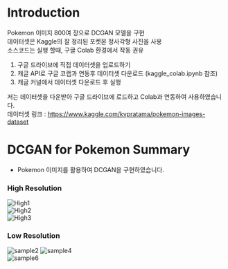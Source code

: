 # Introduction  
Pokemon 이미지 800여 장으로 DCGAN 모델을 구현  
데이터셋은 Kaggle의 잘 정리된 포켓몬 정사각형 사진을 사용  
소스코드는 실행 할때, 구글 Colab 환경에서 작동 권유  
1. 구글 드라이브에 직접 데이터셋을 업로드하기  
2. 캐글 API로 구글 코랩과 연동후 데이터셋 다운로드 (kaggle_colab.ipynb 참조)  
3. 캐글 커널에서 데이터셋 다운로드 후 실행  
    
저는 데이터셋을 다운받아 구글 드라이브에 로드하고 Colab과 연동하여 사용하였습니다.  
데이터셋 링크 : https://www.kaggle.com/kvpratama/pokemon-images-dataset  


# DCGAN for Pokemon Summary  
- Pokemon 이미지를 활용하여 DCGAN을 구현하였습니다.  
    
### High Resolution  
![High1](https://github.com/Doyosae/GAN_Pokemon/blob/master/DCGAN/sample1/high%(7).png)  
![High2](https://github.com/Doyosae/GAN_Pokemon/blob/master/DCGAN/sample1/high%(6).png)  
![High3](https://github.com/Doyosae/GAN_Pokemon/blob/master/DCGAN/sample1/high%(4).png)  
    
### Low Resolution  
![sample2](https://github.com/Doyosae/GAN_Pokemon/blob/master/DCGAN/sample2/low%(2).png) 
![sample4](https://github.com/Doyosae/GAN_Pokemon/blob/master/DCGAN/sample2/low%(4).png)  
![sample6](https://github.com/Doyosae/GAN_Pokemon/blob/master/DCGAN/sample2/low%(6).png)
